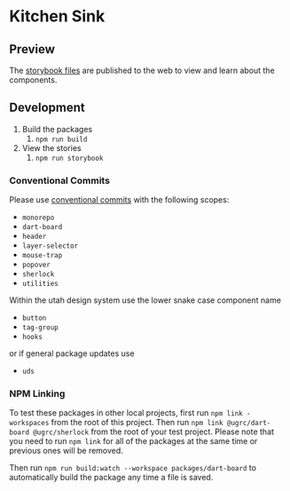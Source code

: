 # Kitchen Sink

## Preview

The [storybook files](https://ut-dts-agrc-kitchen-sink-prod.web.app/) are published to the web to view and learn about the components.

## Development

1. Build the packages
   1. `npm run build`
2. View the stories
   1. `npm run storybook`

### Conventional Commits

Please use [conventional commits](https://www.conventionalcommits.org) with the following scopes:

- `monorepo`
- `dart-board`
- `header`
- `layer-selector`
- `mouse-trap`
- `popover`
- `sherlock`
- `utilities`

Within the utah design system use the lower snake case component name

- `button`
- `tag-group`
- `hooks`

or if general package updates use

- `uds`

### NPM Linking

To test these packages in other local projects, first run `npm link -workspaces` from the root of this project. Then run `npm link @ugrc/dart-board @ugrc/sherlock` from the root of your test project. Please note that you need to run `npm link` for all of the packages at the same time or previous ones will be removed.

Then run `npm run build:watch --workspace packages/dart-board` to automatically build the package any time a file is saved.
